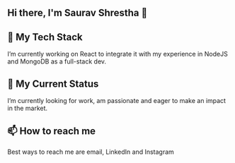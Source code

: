 ## Hi there, I'm Saurav Shrestha 👋 

## 🔭 My Tech Stack
I’m currently working on React to integrate it with my experience in NodeJS and MongoDB as a full-stack dev.
## 🌱 My Current Status
I’m currently looking for work, am passionate and eager to make an impact in the market. 
## 📫 How to reach me 
Best ways to reach me are email, LinkedIn and Instagram
